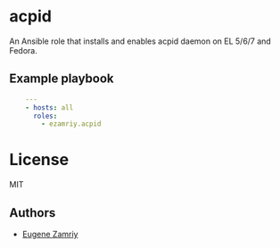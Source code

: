 # acpid

An Ansible role that installs and enables acpid daemon on EL 5/6/7 and Fedora.


## Example playbook

```yaml
    ---
    - hosts: all
      roles:
        - ezamriy.acpid
```


# License

MIT


## Authors

* [Eugene Zamriy](https://github.com/ezamriy)
